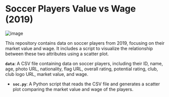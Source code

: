 # Soccer Players Value vs Wage (2019)

![image](https://github.com/luis0o2/soccer-players-value-wage-2019/assets/59019460/223f1adb-d23f-43b6-b4cc-d9134ca5a4aa)

This repository contains data on soccer players from 2019, focusing on their market value and wage. It includes a script to visualize the relationship between these two attributes using a scatter plot.

**`data`**: A CSV file containing data on soccer players, including their ID, name, age, photo URL, nationality, flag URL, overall rating, potential rating, club, club logo URL, market value, and wage.
- **`soc.py`**: A Python script that reads the CSV file and generates a scatter plot comparing the market value and wage of the players.
